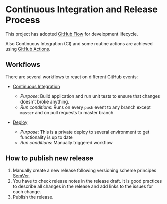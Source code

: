 # Continuous Integration and Release Process

This project has adopted [GitHub Flow](https://guides.github.com/introduction/flow/index.html) for development lifecycle.

Also Continuous Integration (CI) and some routine actions are achieved using [GitHub Actions](https://github.com/features/actions).

## Workflows

There are several workflows to react on different GitHub events:

- [Continuous Integration](./on-push.yml)
  - _Purpose_: Build application and run unit tests to ensure that changes doesn't broke anything.
  - _Run conditions_: Runs on every `push` event to any branch except `master` and on pull requests to master branch.

- [Deploy](./on-deploy.yml)
  - _Purpose_: This is a private deploy to several environment to get functionality is up to date
  - _Run conditions_: Manually triggered workflow

## How to publish new release

1. Manually create a new release following versioning scheme principes [SemVer](https://semver.org/).
3. You have to check release notes in the release draft. It is good practices to describe all changes in the release and add links to the issues for each change.
4. Publish the release.